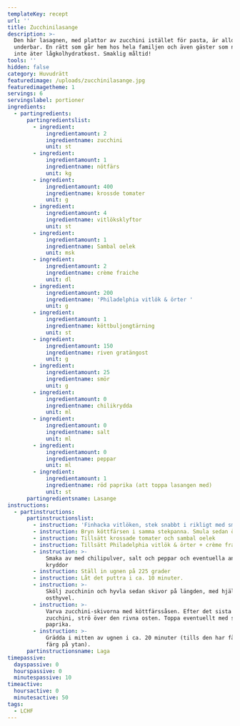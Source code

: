 ```yaml
---
templateKey: recept
url: ''
title: Zucchinilasange
description: >-
  Den här lasagnen, med plattor av zucchini istället för pasta, är alldeles
  underbar. En rätt som går hem hos hela familjen och även gäster som normalt
  inte äter lågkolhydratkost. Smaklig måltid!
tools: ''
hidden: false
category: Huvudrätt
featuredimage: /uploads/zucchinilasange.jpg
featuredimagetheme: 1
servings: 6
servingslabel: portioner
ingredients:
  - partingredients:
      partingredientslist:
        - ingredient:
            ingredientamount: 2
            ingredientname: zucchini
            unit: st
        - ingredient:
            ingredientamount: 1
            ingredientname: nötfärs
            unit: kg
        - ingredient:
            ingredientamount: 400
            ingredientname: krossde tomater
            unit: g
        - ingredient:
            ingredientamount: 4
            ingredientname: vitlöksklyftor
            unit: st
        - ingredient:
            ingredientamount: 1
            ingredientname: Sambal oelek
            unit: msk
        - ingredient:
            ingredientamount: 2
            ingredientname: crème fraiche
            unit: dl
        - ingredient:
            ingredientamount: 200
            ingredientname: 'Philadelphia vitlök & örter '
            unit: g
        - ingredient:
            ingredientamount: 1
            ingredientname: köttbuljongtärning
            unit: st
        - ingredient:
            ingredientamount: 150
            ingredientname: riven gratängost
            unit: g
        - ingredient:
            ingredientamount: 25
            ingredientname: smör
            unit: g
        - ingredient:
            ingredientamount: 0
            ingredientname: chilikrydda
            unit: ml
        - ingredient:
            ingredientamount: 0
            ingredientname: salt
            unit: ml
        - ingredient:
            ingredientamount: 0
            ingredientname: peppar
            unit: ml
        - ingredient:
            ingredientamount: 1
            ingredientname: röd paprika (att toppa lasangen med)
            unit: st
      partingredientsname: Lasange
instructions:
  - partinstructions:
      partinstructionslist:
        - instruction: 'Finhacka vitlöken, stek snabbt i rikligt med smör'
        - instruction: Bryn köttfärsen i samma stekpanna. Smula sedan över buljongtärningen
        - instruction: Tillsätt krossade tomater och sambal oelek
        - instruction: Tillsätt Philadelphia vitlök & örter + crème fraiche. Rör om.
        - instruction: >-
            Smaka av med chilipulver, salt och peppar och eventuella andra
            kryddor
        - instruction: Ställ in ugnen på 225 grader
        - instruction: Låt det puttra i ca. 10 minuter.
        - instruction: >-
            Skölj zucchinin och hyvla sedan skivor på längden, med hjälp av en
            osthyvel.
        - instruction: >-
            Varva zucchini-skivorna med köttfärssåsen. Efter det sista lagret
            zucchini, strö över den rivna osten. Toppa eventuellt med skivad röd
            paprika.
        - instruction: >-
            Grädda i mitten av ugnen i ca. 20 minuter (tills den har fått fin
            färg på ytan).
      partinstructionsname: Laga
timepassive:
  dayspassive: 0
  hourspassive: 0
  minutespassive: 10
timeactive:
  hoursactive: 0
  minutesactive: 50
tags:
  - LCHF
---
```


